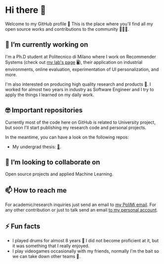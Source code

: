 # Hi there 👋

Welcome to my GitHub profile 🥳 This is the place where you'll find all my open source works and contributions to the community 👨🏽‍💻.

## 🔭 I’m currently working on

I'm a Ph.D student at Politecnico di Milano where I work on Recommender Systems (check out [my lab's page](http://recsys.deib.polimi.it) 🖥), their application on industrial environments, online evaluation, experimentation of UI personalization, and more.

I'm also interested on producing high quality research and products 🚀. I worked for almost two years in industry as Software Engineer and I try to apply the things I learned on my daily work.

## 🤓 Important repositories
Currently most of the code here on GitHub is related to University project, but soon I'll start publishing my research code and personal projects.

In the meantime, you can have a look on the following repos:
- My undergrad thesis: [🔗](https://github.com/fernandobperezm/recsys-cotraining).

## 👯 I’m looking to collaborate on
Open source projects and applied Machine Learning.

## 📫 How to reach me

For academic/research inquiries just send an email to [my PoliMi email](mailto:fernandobenjamin.perez@polimi.it). For any other contribution or just to talk send an email [to my personal account](mailto:fperezmaurera@gmail.com).

## ⚡ Fun facts
- I played drums for almost 8 years 🥁 I did not become proficient at it, but it was something that I really enjoyed.
- I play videogames occasionally with my friends, normally I'm the bait so we can take down other teams 🤣.

<!--
**fernandobperezm/fernandobperezm** is a ✨ _special_ ✨ repository because its `README.md` (this file) appears on your GitHub profile.

Here are some ideas to get you started:

- 🔭 I’m currently working on ...
- 🌱 I’m currently learning ...
- 👯 I’m looking to collaborate on ...
- 🤔 I’m looking for help with ...
- 💬 Ask me about ...
- 📫 How to reach me: ...
- 😄 Pronouns: ...
- ⚡ Fun fact: ...
-->
